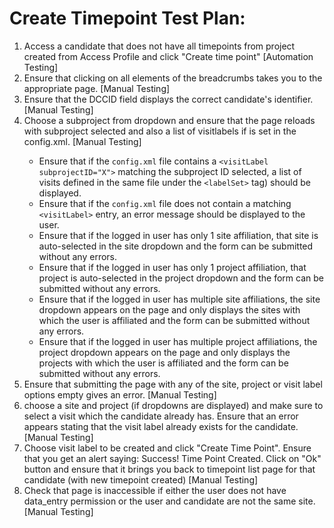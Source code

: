 # Create Timepoint Test Plan:

1. Access a candidate that does not have all timepoints from project created
from Access Profile and click "Create time point"
  [Automation Testing]
2. Ensure that clicking on all elements of the breadcrumbs takes you to the 
appropriate page.
  [Manual Testing]
3. Ensure that the DCCID field displays the correct candidate's identifier.
  [Manual Testing]
4. Choose a subproject from dropdown and ensure that the page reloads with 
subproject selected and also a list of visitlabels if <labelSet> is set in the config.xml.
  [Manual Testing]
   - Ensure that if the `config.xml` file contains a `<visitLabel subprojectID="X">` 
   matching the subproject ID selected, a list of visits defined in the same file 
   under the `<labelSet>` tag) should be displayed.
   - Ensure that if the `config.xml` file does not contain a matching `<visitLabel>` entry, an 
   error message should be displayed to the user. 
   - Ensure that if the logged in user has only 1 site affiliation, that site is
   auto-selected in the site dropdown and the form can be submitted without any errors.
   - Ensure that if the logged in user has only 1 project affiliation, that project 
   is auto-selected in the project dropdown and the form can be submitted without any 
   errors.
   - Ensure that if the logged in user has multiple site affiliations, the site 
   dropdown appears on the page and only displays the sites with which the user is 
   affiliated and the form can be submitted without any errors.
   - Ensure that if the logged in user has multiple project affiliations, the project 
   dropdown appears on the page and only displays the projects with which the user is 
   affiliated and the form can be submitted without any errors.
5. Ensure that submitting the page with any of the site, project or visit label 
options empty gives an error.
  [Manual Testing]
6. choose a site and project (if dropdowns are displayed) and make sure to select a 
visit which the candidate already has. Ensure that an error appears stating that the 
visit label already exists for the candidate.
  [Manual Testing]
7. Choose visit label to be created and click "Create Time Point".
Ensure that you get an alert saying: Success! Time Point Created.
Click on "Ok" button and ensure that it brings you back
to timepoint list page for that candidate (with new timepoint created)
  [Manual Testing]
8. Check that page is inaccessible if either the user does not have data_entry
permission or the user and candidate are not the same site.
  [Manual Testing]
